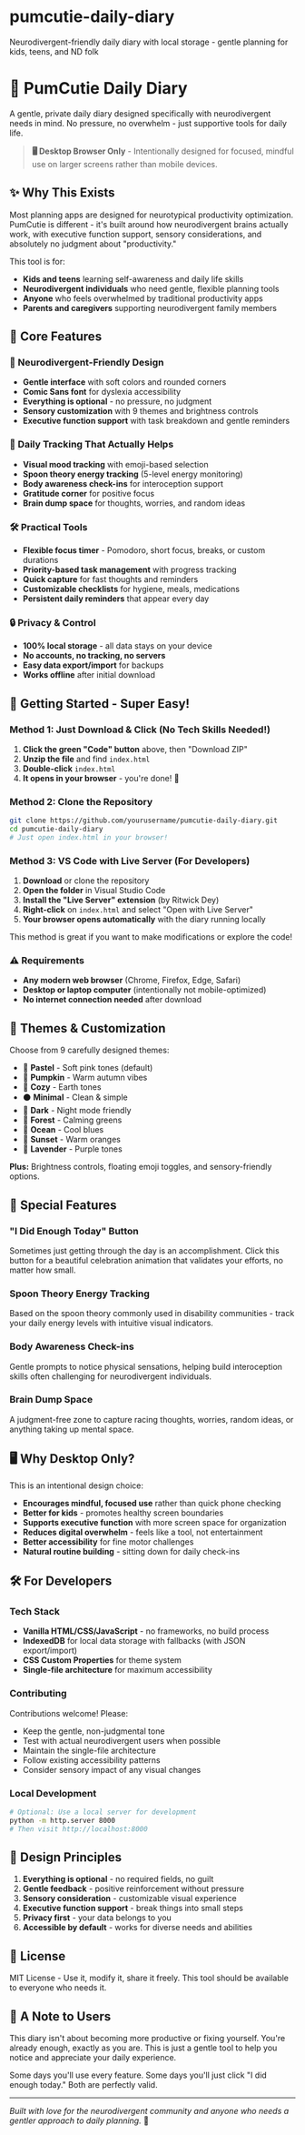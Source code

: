 # pumcutie-daily-diary
Neurodivergent-friendly daily diary with local storage - gentle planning for kids, teens, and ND folk

# 🎃 PumCutie Daily Diary

A gentle, private daily diary designed specifically with neurodivergent needs in mind. No pressure, no overwhelm - just supportive tools for daily life.

> **🖥️ Desktop Browser Only** - Intentionally designed for focused, mindful use on larger screens rather than mobile devices.

## ✨ Why This Exists

Most planning apps are designed for neurotypical productivity optimization. PumCutie is different - it's built around how neurodivergent brains actually work, with executive function support, sensory considerations, and absolutely no judgment about "productivity."

This tool is for:
- **Kids and teens** learning self-awareness and daily life skills
- **Neurodivergent individuals** who need gentle, flexible planning tools  
- **Anyone** who feels overwhelmed by traditional productivity apps
- **Parents and caregivers** supporting neurodivergent family members

## 🌟 Core Features

### 🧠 Neurodivergent-Friendly Design
- **Gentle interface** with soft colors and rounded corners
- **Comic Sans font** for dyslexia accessibility  
- **Everything is optional** - no pressure, no judgment
- **Sensory customization** with 9 themes and brightness controls
- **Executive function support** with task breakdown and gentle reminders

### 📝 Daily Tracking That Actually Helps
- **Visual mood tracking** with emoji-based selection
- **Spoon theory energy tracking** (5-level energy monitoring)
- **Body awareness check-ins** for interoception support
- **Gratitude corner** for positive focus
- **Brain dump space** for thoughts, worries, and random ideas

### 🛠️ Practical Tools
- **Flexible focus timer** - Pomodoro, short focus, breaks, or custom durations
- **Priority-based task management** with progress tracking
- **Quick capture** for fast thoughts and reminders
- **Customizable checklists** for hygiene, meals, medications
- **Persistent daily reminders** that appear every day

### 🔒 Privacy & Control
- **100% local storage** - all data stays on your device
- **No accounts, no tracking, no servers**
- **Easy data export/import** for backups
- **Works offline** after initial download

## 🚀 Getting Started - Super Easy!

### Method 1: Just Download & Click (No Tech Skills Needed!)
1. **Click the green "Code" button** above, then "Download ZIP"
2. **Unzip the file** and find `index.html`
3. **Double-click** `index.html` 
4. **It opens in your browser** - you're done! 🎉

### Method 2: Clone the Repository
```bash
git clone https://github.com/yourusername/pumcutie-daily-diary.git
cd pumcutie-daily-diary
# Just open index.html in your browser!
```

### Method 3: VS Code with Live Server (For Developers)
1. **Download** or clone the repository
2. **Open the folder** in Visual Studio Code
3. **Install the "Live Server" extension** (by Ritwick Dey)
4. **Right-click** on `index.html` and select "Open with Live Server"
5. **Your browser opens automatically** with the diary running locally

This method is great if you want to make modifications or explore the code!

### ⚠️ Requirements
- **Any modern web browser** (Chrome, Firefox, Edge, Safari)
- **Desktop or laptop computer** (intentionally not mobile-optimized)
- **No internet connection needed** after download

## 🎨 Themes & Customization

Choose from 9 carefully designed themes:

- 🎀 **Pastel** - Soft pink tones (default)
- 🎃 **Pumpkin** - Warm autumn vibes  
- 🌰 **Cozy** - Earth tones
- ⚫ **Minimal** - Clean & simple
- 🌙 **Dark** - Night mode friendly
- 🌲 **Forest** - Calming greens
- 🌊 **Ocean** - Cool blues
- 🌅 **Sunset** - Warm oranges
- 💜 **Lavender** - Purple tones

**Plus:** Brightness controls, floating emoji toggles, and sensory-friendly options.

## 💝 Special Features

### "I Did Enough Today" Button
Sometimes just getting through the day is an accomplishment. Click this button for a beautiful celebration animation that validates your efforts, no matter how small.

### Spoon Theory Energy Tracking  
Based on the spoon theory commonly used in disability communities - track your daily energy levels with intuitive visual indicators.

### Body Awareness Check-ins
Gentle prompts to notice physical sensations, helping build interoception skills often challenging for neurodivergent individuals.

### Brain Dump Space
A judgment-free zone to capture racing thoughts, worries, random ideas, or anything taking up mental space.

## 🖥️ Why Desktop Only?

This is an intentional design choice:

- **Encourages mindful, focused use** rather than quick phone checking
- **Better for kids** - promotes healthy screen boundaries  
- **Supports executive function** with more screen space for organization
- **Reduces digital overwhelm** - feels like a tool, not entertainment
- **Better accessibility** for fine motor challenges
- **Natural routine building** - sitting down for daily check-ins

## 🛠️ For Developers

### Tech Stack
- **Vanilla HTML/CSS/JavaScript** - no frameworks, no build process
- **IndexedDB** for local data storage with fallbacks (with JSON export/import)
- **CSS Custom Properties** for theme system
- **Single-file architecture** for maximum accessibility

### Contributing
Contributions welcome! Please:
- Keep the gentle, non-judgmental tone
- Test with actual neurodivergent users when possible
- Maintain the single-file architecture
- Follow existing accessibility patterns
- Consider sensory impact of any visual changes

### Local Development
```bash
# Optional: Use a local server for development
python -m http.server 8000
# Then visit http://localhost:8000
```

## 🎯 Design Principles

1. **Everything is optional** - no required fields, no guilt
2. **Gentle feedback** - positive reinforcement without pressure  
3. **Sensory consideration** - customizable visual experience
4. **Executive function support** - break things into small steps
5. **Privacy first** - your data belongs to you
6. **Accessible by default** - works for diverse needs and abilities

## 📄 License

MIT License - Use it, modify it, share it freely. This tool should be available to everyone who needs it.

## 💌 A Note to Users

This diary isn't about becoming more productive or fixing yourself. You're already enough, exactly as you are. This is just a gentle tool to help you notice and appreciate your daily experience.

Some days you'll use every feature. Some days you'll just click "I did enough today." Both are perfectly valid.

---

*Built with love for the neurodivergent community and anyone who needs a gentler approach to daily planning.* 🧡
